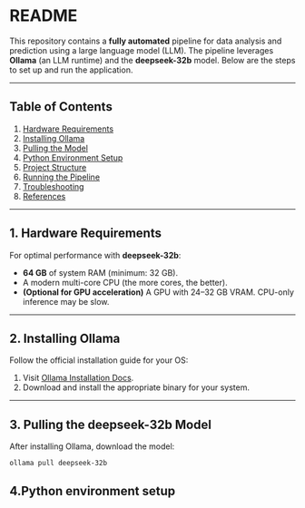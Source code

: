 # README

This repository contains a **fully automated** pipeline for data analysis and prediction using a large language model (LLM). The pipeline leverages **Ollama** (an LLM runtime) and the **deepseek-32b** model. Below are the steps to set up and run the application.

---

## Table of Contents
1. [Hardware Requirements](#1-hardware-requirements)
2. [Installing Ollama](#2-installing-ollama)
3. [Pulling the Model](#3-pulling-the-deepseek-32b-model)
4. [Python Environment Setup](#4-python-environment-setup)
5. [Project Structure](#5-project-structure)
6. [Running the Pipeline](#6-running-the-pipeline)
7. [Troubleshooting](#7-troubleshooting)
8. [References](#8-references)

---

## 1. Hardware Requirements

For optimal performance with **deepseek-32b**:
- **64 GB** of system RAM (minimum: 32 GB).
- A modern multi-core CPU (the more cores, the better).
- **(Optional for GPU acceleration)** A GPU with 24–32 GB VRAM. CPU-only inference may be slow.

---

## 2. Installing Ollama

Follow the official installation guide for your OS:
1. Visit [Ollama Installation Docs](https://github.com/jmorganca/ollama).
2. Download and install the appropriate binary for your system.

---

## 3. Pulling the deepseek-32b Model

After installing Ollama, download the model:
```bash
ollama pull deepseek-32b
```

## 4.Python environment setup


